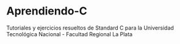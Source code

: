 # Aprendiendo-C
Tutoriales y ejercicios resueltos de Standard C para la Universidad Tecnológica Nacional - Facultad Regional La Plata
